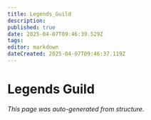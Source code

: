 ```yaml
---
title: Legends_Guild
description: 
published: true
date: 2025-04-07T09:46:39.529Z
tags: 
editor: markdown
dateCreated: 2025-04-07T09:46:37.119Z
---
```


# Legends Guild

*This page was auto-generated from structure.*
